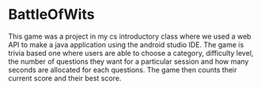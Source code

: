# BattleOfWits
This game was a project in my cs introductory class where we used a web API to make a java application using the android studio IDE.
The game is trivia based one where users are able to choose a category, difficulty level, the number of questions they want for a particular session and how many seconds are allocated for each questions. 
The game then counts their current score and their best score.
